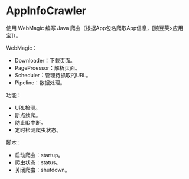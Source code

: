 # AppInfoCrawler
使用 WebMagic 编写 Java 爬虫（根据App包名爬取App信息，[豌豆荚>应用宝]）。

WebMagic：
- Downloader：下载页面。
- PageProessor：解析页面。
- Scheduler：管理待抓取的URL。
- Pipeline：数据处理。

功能：
- URL检测。
- 断点续爬。
- 防止ID中断。
- 定时检测爬虫状态。

脚本：
- 启动爬虫：startup。
- 爬虫状态：status。
- 关闭爬虫：shutdown。